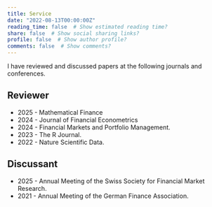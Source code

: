 ```yaml
---
title: Service
date: "2022-08-13T00:00:00Z"
reading_time: false  # Show estimated reading time?
share: false  # Show social sharing links?
profile: false  # Show author profile?
comments: false  # Show comments?
---
```


I have reviewed and discussed papers at the following journals and conferences.

## Reviewer

- 2025 - Mathematical Finance
- 2024 - Journal of Financial Econometrics 
- 2024 - Financial Markets and Portfolio Management.
- 2023 - The R Journal.
- 2022 - Nature Scientific Data.

## Discussant

- 2025 - Annual Meeting of the Swiss Society for Financial Market Research.
- 2021 - Annual Meeting of the German Finance Association.
